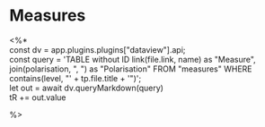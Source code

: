 # Measures

<%*  
const dv = app.plugins.plugins["dataview"].api;  
const query = 'TABLE without ID link(file.link, name) as "Measure", join(polarisation, ", ") as "Polarisation" FROM "measures" WHERE contains(level, "' + tp.file.title + '")';  
let out = await dv.queryMarkdown(query)  
tR += out.value

%>
